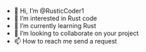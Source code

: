 - 👋 Hi, I’m @RusticCoder1
- 👀 I’m interested in Rust code
- 🌱 I’m currently learning Rust
- 💞️ I’m looking to collaborate on your project
- 📫 How to reach me send a request

<!---
RusticCoder1/RusticCoder1 is a ✨ special ✨ repository because its `README.md` (this file) appears on your GitHub profile.
You can click the Preview link to take a look at your changes.
--->
